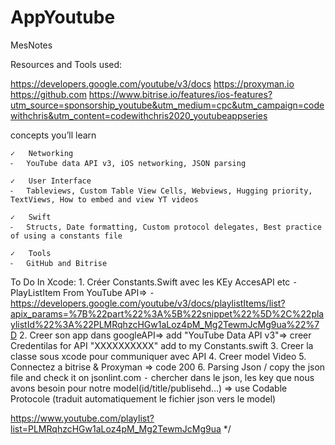 # AppYoutube
MesNotes

Resources and Tools used:

https://developers.google.com/youtube/v3/docs
https://proxyman.io
https://github.com
https://www.bitrise.io/features/ios-features?utm_source=sponsorship_youtube&utm_medium=cpc&utm_campaign=codewithchris&utm_content=codewithchris2020_youtubeappseries

concepts you’ll learn

	✓	Networking
	⁃	YouTube data API v3, iOS networking, JSON parsing

	✓	User Interface
	⁃	Tableviews, Custom Table View Cells, Webviews, Hugging priority, TextViews, How to embed and view YT videos

	✓	Swift
	⁃	Structs, Date formatting, Custom protocol delegates, Best practice of using a constants file

	✓	Tools
	⁃	GitHub and Bitrise


To Do In Xcode:
	1.	Créer Constants.Swift avec les KEy AccesAPI etc
	⁃	PlayListItem From YouTube API=>
	⁃	https://developers.google.com/youtube/v3/docs/playlistItems/list?apix_params=%7B%22part%22%3A%5B%22snippet%22%5D%2C%22playlistId%22%3A%22PLMRqhzcHGw1aLoz4pM_Mg2TewmJcMg9ua%22%7D
	2.	Creer son app dans googleAPI=> add "YouTube Data API v3"=> creer Credentilas for API "XXXXXXXXXX" add to my Constants.swift
	3.	Creer la classe sous xcode pour communiquer avec API
	4.	Creer model Video
	5.	Connectez a bitrise & Proxyman => code 200 
	6.	Parsing Json / copy the json file and check it on jsonlint.com
	⁃	chercher dans le json, les key que nous avons besoin pour notre model(id/title/publisehd...)
		=> use Codable Protocole (traduit automatiquement le fichier json vers le model)

https://www.youtube.com/playlist?list=PLMRqhzcHGw1aLoz4pM_Mg2TewmJcMg9ua
*/
